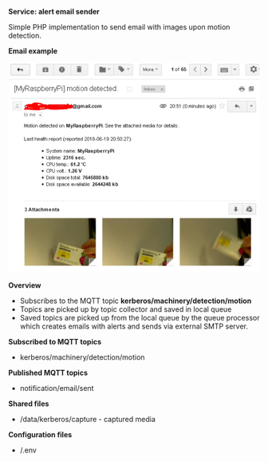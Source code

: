 **Service: alert email sender**

Simple PHP implementation to send email with images upon motion detection.

**Email example**

![Email Example](./docs/images/email-motion-alert-example.png "Email example")

**Overview**
* Subscribes to the MQTT topic **kerberos/machinery/detection/motion**
* Topics are picked up by topic collector and saved in local queue
* Saved topics are picked up from the local queue by the queue processor which creates emails with alerts and sends via external SMTP server.

**Subscribed to MQTT topics**

* kerberos/machinery/detection/motion  

**Published MQTT topics**

* notification/email/sent  

**Shared files**

* /data/kerberos/capture - captured media  

**Configuration files**

* /.env

